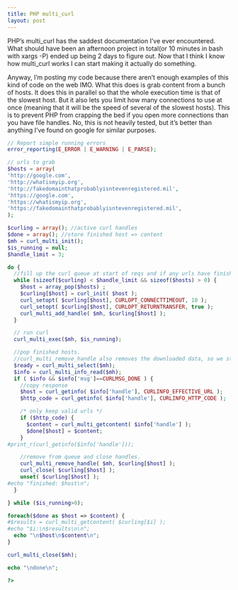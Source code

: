 ```yaml
---
title: PHP multi_curl
layout: post
---
```


PHP’s multi_curl has the saddest documentation I’ve ever encountered. What should have been an afternoon project in total(or 10 minutes in bash with xargs -P) ended up being 2 days to figure out. Now that I think I know how multi_curl works I can start making it actually do something.

Anyway, I’m posting my code because there aren’t enough examples of this kind of code on the web IMO. What this does is grab content from a bunch of hosts. It does this in parallel so that the whole execution time is that of the slowest host. But it also lets you limit how many connections to use at once (meaning that it will be the speed of several of the slowest hosts). This is to prevent PHP from crapping the bed if you open more connections than you have file handles. No, this is not heavily tested, but it’s better than anything I’ve found on google for similar purposes.

```php
// Report simple running errors
error_reporting(E_ERROR | E_WARNING | E_PARSE);

// urls to grab
$hosts = array(
'http://google.com',
'http://whatismyip.org',
'http://fakedomainthatprobablyisntevenregistered.mil',
'https://google.com',
'https://whatismyip.org',
'https://fakedomainthatprobablyisntevenregistered.mil',
);

$curling = array(); //active curl handles
$done = array(); //store finished host => content
$mh = curl_multi_init();
$is_running = null;
$handle_limit = 3;

do {
  //fill up the curl queue at start of reqs and if any urls have finished
  while (sizeof($curling) < $handle_limit && sizeof($hosts) > 0) {
    $host = array_pop($hosts) ;
    $curling[$host] = curl_init( $host );
    curl_setopt( $curling[$host], CURLOPT_CONNECTTIMEOUT, 10 );
    curl_setopt( $curling[$host], CURLOPT_RETURNTRANSFER, true );
    curl_multi_add_handle( $mh, $curling[$host] );
  }

  // run curl
  curl_multi_exec($mh, $is_running);

  //pop finished hosts.
  //curl_multi_remove_handle also removes the downloaded data, so we stash it for later.
  $ready = curl_multi_select($mh);
  $info = curl_multi_info_read($mh);
  if ( $info && $info['msg']==CURLMSG_DONE ) {
    //copy response
    $host = curl_getinfo( $info['handle'], CURLINFO_EFFECTIVE_URL );
    $http_code = curl_getinfo( $info['handle'], CURLINFO_HTTP_CODE );

    /* only keep valid urls */
    if ($http_code) {
      $content = curl_multi_getcontent( $info['handle'] );
      $done[$host] = $content;
    }
#print_r(curl_getinfo($info['handle']));

    //remove from queue and close handles.
    curl_multi_remove_handle( $mh, $curling[$host] );
    curl_close( $curling[$host] );
    unset( $curling[$host] );
#echo "finished: $host\n";
  }

} while ($is_running>0);

foreach($done as $host => $content) {
#$results = curl_multi_getcontent( $curling[$i] );
#echo "$i:\n$results\n\n";
  echo "\n$host\n$content\n";
}

curl_multi_close($mh);

echo "\ndone\n";

?>

```
